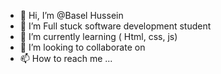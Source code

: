 - 👋 Hi, I’m @Basel Hussein
- 👀 I’m Full stuck software development student
- 🌱 I’m currently learning  ( Html, css, js)
- 💞️ I’m looking to collaborate on 
- 📫 How to reach me ...

<!---
BaselHNsweden/BaselHNsweden is a ✨ special ✨ repository because its `README.md` (this file) appears on your GitHub profile.
You can click the Preview link to take a look at your changes.
---
!

